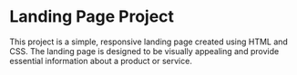 # Landing Page Project

This project is a simple, responsive landing page created using HTML and CSS. The landing page is designed to be visually appealing and provide essential information about a product or service.
